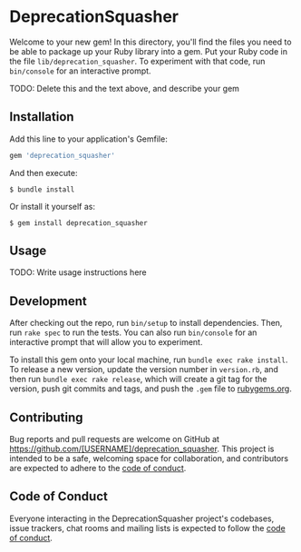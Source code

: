 # DeprecationSquasher

Welcome to your new gem! In this directory, you'll find the files you need to be able to package up your Ruby library into a gem. Put your Ruby code in the file `lib/deprecation_squasher`. To experiment with that code, run `bin/console` for an interactive prompt.

TODO: Delete this and the text above, and describe your gem

## Installation

Add this line to your application's Gemfile:

```ruby
gem 'deprecation_squasher'
```

And then execute:

    $ bundle install

Or install it yourself as:

    $ gem install deprecation_squasher

## Usage

TODO: Write usage instructions here

## Development

After checking out the repo, run `bin/setup` to install dependencies. Then, run `rake spec` to run the tests. You can also run `bin/console` for an interactive prompt that will allow you to experiment.

To install this gem onto your local machine, run `bundle exec rake install`. To release a new version, update the version number in `version.rb`, and then run `bundle exec rake release`, which will create a git tag for the version, push git commits and tags, and push the `.gem` file to [rubygems.org](https://rubygems.org).

## Contributing

Bug reports and pull requests are welcome on GitHub at https://github.com/[USERNAME]/deprecation_squasher. This project is intended to be a safe, welcoming space for collaboration, and contributors are expected to adhere to the [code of conduct](https://github.com/[USERNAME]/deprecation_squasher/blob/master/CODE_OF_CONDUCT.md).


## Code of Conduct

Everyone interacting in the DeprecationSquasher project's codebases, issue trackers, chat rooms and mailing lists is expected to follow the [code of conduct](https://github.com/[USERNAME]/deprecation_squasher/blob/master/CODE_OF_CONDUCT.md).
